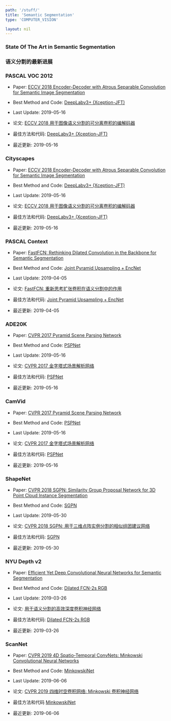 ```yaml
---
path: '/stuff/'
title: 'Semantic Segmentation'
type: 'COMPUTER_VISION'

layout: nil
---
```


### State Of The Art in Semantic Segmentation  
### 语义分割的最新进展 

### PASCAL VOC 2012

* Paper: [ECCV 2018 Encoder-Decoder with Atrous Separable Convolution for Semantic Image Segmentation](https://arxiv.org/pdf/1802.02611v3.pdf)

* Best Method and Code: [DeepLabv3+ (Xception-JFT)](https://github.com/tensorflow/models/tree/master/research/deeplab)

* Last Update: 2019-05-16

* 论文: [ECCV 2018 用于图像语义分割的可分离卷积的编解码器](https://arxiv.org/pdf/1802.02611v3.pdf)

* 最佳方法和代码: [DeepLabv3+ (Xception-JFT)](https://github.com/tensorflow/models/tree/master/research/deeplab)

* 最近更新: 2019-05-16


### Cityscapes

* Paper: [ECCV 2018 Encoder-Decoder with Atrous Separable Convolution for Semantic Image Segmentation](https://arxiv.org/pdf/1802.02611v3.pdf)

* Best Method and Code: [DeepLabv3+ (Xception-JFT)](https://github.com/tensorflow/models/tree/master/research/deeplab)

* Last Update: 2019-05-16

* 论文: [ECCV 2018 用于图像语义分割的可分离卷积的编解码器](https://arxiv.org/pdf/1802.02611v3.pdf)

* 最佳方法和代码: [DeepLabv3+ (Xception-JFT)](https://github.com/tensorflow/models/tree/master/research/deeplab)

* 最近更新: 2019-05-16

### PASCAL Context

* Paper: [ FastFCN: Rethinking Dilated Convolution in the Backbone for Semantic Segmentation](https://arxiv.org/pdf/1903.11816v1.pdf)

* Best Method and Code: [Joint Pyramid Upsampling + EncNet](https://github.com/wuhuikai/FastFCN)

* Last Update: 2019-04-05

* 论文: [ FastFCN: 重新思考扩张卷积在语义分割中的作用](https://arxiv.org/pdf/1903.11816v1.pdf)

* 最佳方法和代码: [Joint Pyramid Upsampling + EncNet](https://github.com/wuhuikai/FastFCN)

* 最近更新: 2019-04-05

### ADE20K

* Paper: [CVPR 2017 Pyramid Scene Parsing Network](https://arxiv.org/pdf/1612.01105v2.pdf)

* Best Method and Code: [PSPNet](https://github.com/tensorflow/models/tree/master/research/deeplab)

* Last Update: 2019-05-16

* 论文: [CVPR 2017 金字塔式场景解析网络](https://arxiv.org/pdf/1612.01105v2.pdf)

* 最佳方法和代码: [PSPNet](https://github.com/tensorflow/models/tree/master/research/deeplab)

* 最近更新: 2019-05-16

### CamVid

* Paper: [CVPR 2017 Pyramid Scene Parsing Network](https://arxiv.org/pdf/1612.01105v2.pdf)

* Best Method and Code: [PSPNet](https://github.com/tensorflow/models/tree/master/research/deeplab)

* Last Update: 2019-05-16

* 论文: [CVPR 2017 金字塔式场景解析网络](https://arxiv.org/pdf/1612.01105v2.pdf)

* 最佳方法和代码: [PSPNet](https://github.com/tensorflow/models/tree/master/research/deeplab)

* 最近更新: 2019-05-16

### ShapeNet

* Paper: [CVPR 2018 SGPN: Similarity Group Proposal Network for 3D Point Cloud Instance Segmentation](https://arxiv.org/pdf/1711.08588v1.pdf)

* Best Method and Code: [SGPN](https://github.com/laughtervv/SGPN)

* Last Update: 2019-05-30

* 论文: [CVPR 2018 SGPN: 用于三维点阵实例分割的相似组团建议网络](https://arxiv.org/pdf/1711.08588v1.pdf)

* 最佳方法和代码: [SGPN](https://github.com/laughtervv/SGPN)

* 最近更新: 2019-05-30

### NYU Depth v2

* Paper: [Efficient Yet Deep Convolutional Neural Networks for Semantic Segmentation](https://arxiv.org/pdf/1707.08254v3.pdf)

* Best Method and Code: [Dilated FCN-2s RGB](https://github.com/SharifAmit/DilatedFCNSegmentation)

* Last Update: 2019-03-26

* 论文: [用于语义分割的高效深度卷积神经网络](https://arxiv.org/pdf/1707.08254v3.pdf)

* 最佳方法和代码: [Dilated FCN-2s RGB](https://github.com/SharifAmit/DilatedFCNSegmentation)

* 最近更新: 2019-03-26

### ScanNet

* Paper: [CVPR 2019 4D Spatio-Temporal ConvNets: Minkowski Convolutional Neural Networks](https://arxiv.org/pdf/1904.08755v3.pdf)

* Best Method and Code: [MinkowskiNet](https://github.com/StanfordVL/MinkowskiEngine)

* Last Update: 2019-06-06

* 论文: [CVPR 2019 四维时空卷积网络: Minkowski 卷积神经网络](https://arxiv.org/pdf/1904.08755v3.pdf)

* 最佳方法和代码 [MinkowskiNet](https://github.com/StanfordVL/MinkowskiEngine)

* 最近更新: 2019-06-06

